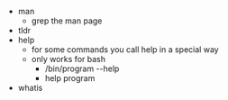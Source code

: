 - man 
	- grep the man page
-  tldr
- help
	- for some commands you call help in a special way
	- only works for bash
		- /bin/program --help
		- help program
- whatis